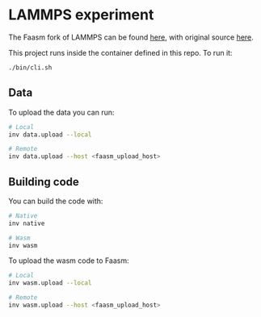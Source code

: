 # LAMMPS experiment

The Faasm fork of LAMMPS can be found [here](https://github.com/faasm/lammps),
with original source [here](https://lammps.sandia.gov/).

This project runs inside the container defined in this repo. To run it:

```bash
./bin/cli.sh
```

## Data

To upload the data you can run:

```bash
# Local
inv data.upload --local

# Remote
inv data.upload --host <faasm_upload_host>
```

## Building code

You can build the code with:

```bash
# Native
inv native

# Wasm
inv wasm
```

To upload the wasm code to Faasm:

```bash
# Local
inv wasm.upload --local

# Remote
inv wasm.upload --host <faasm_upload_host>
```
